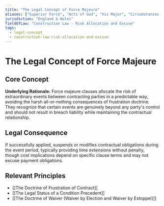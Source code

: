 ```yaml
---
title: "The Legal Concept of Force Majeure"
aliases: ["Superior Force", "Acts of God", "Vis Major", "Circumstances Beyond Control"]
jurisdiction: "England & Wales"
fieldOfLaw: "Construction Law - Risk Allocation and Excuse"
tags:
  - legal-concept
  - construction-law-risk-allocation-and-excuse
---
```


# The Legal Concept of Force Majeure

## Core Concept

**Underlying Rationale:** Force majeure clauses allocate the risk of extraordinary events between contracting parties in a predictable way, avoiding the harsh all-or-nothing consequences of frustration doctrine. They recognize that certain events are genuinely beyond any party's control and should not result in breach liability while maintaining the contractual relationship.

## Legal Consequence

If successfully applied, suspends or modifies contractual obligations during the event period, typically providing time extensions without penalty, though cost implications depend on specific clause terms and may not excuse payment obligations.

## Relevant Principles

* [[The Doctrine of Frustration of Contract]]
* [[The Legal Status of a Condition Precedent]]
* [[The Doctrine of Waiver (Waiver by Election and Waiver by Estoppel)]]

